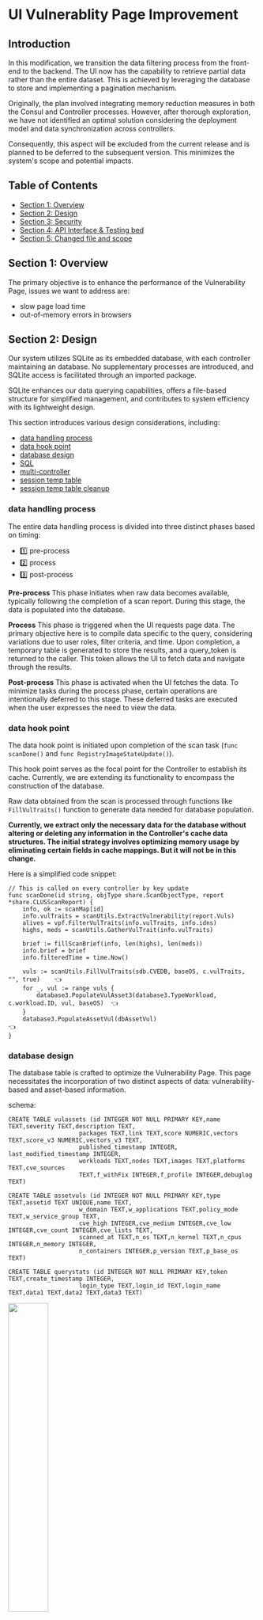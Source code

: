 # UI Vulnerablity Page Improvement

## Introduction
In this modification, we transition the data filtering process from the front-end to the backend. The UI now has the capability to retrieve partial data rather than the entire dataset. This is achieved by leveraging the database to store and implementing a pagination mechanism.

Originally, the plan involved integrating memory reduction measures in both the Consul and Controller processes. However, after thorough exploration, we have not identified an optimal solution considering the deployment model and data synchronization across controllers.

Consequently, this aspect will be excluded from the current release and is planned to be deferred to the subsequent version. This minimizes the system's scope and potential impacts.

## Table of Contents

- [Section 1: Overview](#section-1-overview)
- [Section 2: Design](#section-2-design)
- [Section 3: Security](#section-3-security)
- [Section 4: API Interface & Testing bed](#section-4-api-interface--testing-bed)
- [Section 5: Changed file and scope](#section-5-changed-file-and-scope)

## Section 1: Overview

The primary objective is to enhance the performance of the Vulnerability Page, issues we want to address are:
- slow page load time 
- out-of-memory errors in browsers

## Section 2: Design

Our system utilizes SQLite as its embedded database, with each controller maintaining an database. No supplementary processes are introduced, and SQLite access is facilitated through an imported package. 

SQLite enhances our data querying capabilities, offers a file-based structure for simplified management, and contributes to system efficiency with its lightweight design.

This section introduces various design considerations, including:
- [data handling process](#data-handling-process)
- [data hook point](#data-hook-point)
- [database design](#database-design)
- [SQL](#sql)
- [multi-controller](#multi-controller)
- [session temp table](#session-temp-table)
- [session temp table cleanup](#session-temp-table-cleanup)

### data handling process

The entire data handling process is divided into three distinct phases based on timing: 
- 1️⃣ pre-process
- 2️⃣ process
- 3️⃣ post-process

<b>Pre-process</b> This phase initiates when raw data becomes available, typically following the completion of a scan report. During this stage, the data is populated into the database.

<b>Process</b> This phase is triggered when the UI requests page data. The primary objective here is to compile data specific to the query, considering variations due to user roles, filter criteria, and time. Upon completion, a temporary table is generated to store the results, and a query_token is returned to the caller. This token allows the UI to fetch data and navigate through the results.

<b>Post-process</b> This phase is activated when the UI fetches the data. To minimize tasks during the process phase, certain operations are intentionally deferred to this stage. These deferred tasks are executed when the user expresses the need to view the data.

### data hook point

The data hook point is initiated upon completion of the scan task (`func scanDone()` and `func RegistryImageStateUpdate()`). 

This hook point serves as the focal point for the Controller to establish its cache. Currently, we are extending its functionality to encompass the construction of the database.

Raw data obtained from the scan is processed through functions like `FillVulTraits()` function to generate data needed for database population. 

<b>Currently, we extract only the necessary data for the database without altering or deleting any information in the Controller's cache data structures. The initial strategy involves optimizing memory usage by eliminating certain fields in cache mappings. But it will not be in this change.</b>

Here is a simplified code snippet:
```
// This is called on every controller by key update
func scanDone(id string, objType share.ScanObjectType, report *share.CLUSScanReport) {
    info, ok := scanMap[id]
    info.vulTraits = scanUtils.ExtractVulnerability(report.Vuls)
    alives = vpf.FilterVulTraits(info.vulTraits, info.idns)
    highs, meds = scanUtils.GatherVulTrait(info.vulTraits)

    brief := fillScanBrief(info, len(highs), len(meds))
    info.brief = brief
    info.filteredTime = time.Now()

    vuls := scanUtils.FillVulTraits(sdb.CVEDB, baseOS, c.vulTraits, "", true)    👈
    for _, vul := range vuls {
        database3.PopulateVulAsset3(database3.TypeWorkload, c.workload.ID, vul, baseOS)  👈
    }
    database3.PopulateAssetVul(dbAssetVul)                                       👈
}
```

### database design

The database table is crafted to optimize the Vulnerability Page. This page necessitates the incorporation of two distinct aspects of data: vulnerability-based and asset-based information.

schema:
```
CREATE TABLE vulassets (id INTEGER NOT NULL PRIMARY KEY,name TEXT,severity TEXT,description TEXT,
                    packages TEXT,link TEXT,score NUMERIC,vectors TEXT,score_v3 NUMERIC,vectors_v3 TEXT,
                    published_timestamp INTEGER, last_modified_timestamp INTEGER,
                    workloads TEXT,nodes TEXT,images TEXT,platforms TEXT,cve_sources 
                    TEXT,f_withFix INTEGER,f_profile INTEGER,debuglog TEXT)

CREATE TABLE assetvuls (id INTEGER NOT NULL PRIMARY KEY,type TEXT,assetid TEXT UNIQUE,name TEXT,
                    w_domain TEXT,w_applications TEXT,policy_mode TEXT,w_service_group TEXT,
                    cve_high INTEGER,cve_medium INTEGER,cve_low INTEGER,cve_count INTEGER,cve_lists TEXT,
                    scanned_at TEXT,n_os TEXT,n_kernel TEXT,n_cpus INTEGER,n_memory INTEGER,
                    n_containers INTEGER,p_version TEXT,p_base_os TEXT)

CREATE TABLE querystats (id INTEGER NOT NULL PRIMARY KEY,token TEXT,create_timestamp INTEGER,
                    login_type TEXT,login_id TEXT,login_name TEXT,data1 TEXT,data2 TEXT,data3 TEXT)

```

<p align="left">
<img src="./materials/db-tables.png" width="40%">
</p>


### SQL 

Within the backend, it replicate all query logic initially embedded in the front-end. This process entails translating queries received from the UI into the relevant SQL queries. 

In the current version, I prioritizes adopting direct SQL execution if the query can be seamlessly accomplished in SQL. However, if this is not feasible due to complexity or table design constraints, the system implements the necessary filtering logic in the Golang code.

The schema design encompasses considerations such as normalization levels, data modification patterns, and maintainability. In this version, I have opted for a relatively straightforward model, acknowledging the complexity of certain data and logic aspects, such as namespace checking in user roles, which is challenging to map directly. I find it more preferable to retain such logic within the Golang code and maintain it in a centralized location.

Given the context, I didn't use ORM tool to facilitate the interaction between a database and the application code by abstracting the database interactions. 

<p align="left">
<img src="./materials/ui-query.png" width="85%">
</p>

I use a package `goqu` to construct SQL statement. Refer to [goqu](https://github.com/doug-martin/goqu) for details. 

The following code snippets demonstrate the construction of SQL statements by incorporating user-provided filters.

<b>statement we need</b>
```
SELECT "assetid", "name", "w_domain", "w_applications", "policy_mode", "w_service_group", "cve_high", 
    "cve_medium", "cve_low", "cve_lists", "scanned_at" FROM "assetvuls"
    WHERE (("type" = 'workload') AND ("assetid" IN ('7a70...','286b9...'))
    AND (("w_domain" LIKE '%kube-system%') OR ("w_domain" LIKE '%default%')))
```

code snippets:
```
func getWorkloadAssetView(allowed map[string]utils.Set, vulMap map[string]*DbVulAsset, queryFilter *VulQueryFilter) {
	records := make([]*api.RESTWorkloadAssetView, 0)

	columns := []interface{}{"assetid", "name", "w_domain", "w_applications", "policy_mode", "w_service_group",
							"cve_high", "cve_medium", "cve_low", "cve_lists", "scanned_at"}

	dialect := goqu.Dialect("sqlite3")

	allowedWorkloads := allowed["workloads"].ToStringSlice()
	statement, args, _ := dialect.From("assetvuls").Select(columns...)
                                 .Where(buildWhereClauseForWorkload(allowedWorkloads, queryFilter.Filters))
                                .Prepared(true).ToSQL()

	rows, err := dbHandle.Query(statement, args...)


func buildWhereClauseForWorkload(allowedID []string, queryFilter *api.VulQueryFilterViewModel) exp.ExpressionList {
    part1_assetType := goqu.Ex{
        "type": "workload",
    }

    if queryFilter.MatchType4Ns == "equals" {
        part3_domain_equals = goqu.Ex{
            "w_domain": queryFilter.SelectedDomains,
        }
    } else if queryFilter.MatchType4Ns == "contains" {

        for _, d := range queryFilter.SelectedDomains {
            domain_contains = append(domain_contains, goqu.C("w_domain").Like(fmt.Sprintf("%%%s%%", d)))
        }
    }
    ...
    return goqu.And(part1_assetType, part2_allowed,
		part3_domain_equals, goqu.Or(domain_contains...),
		part_service_equal, goqu.Or(part_service_contains...),
		part_container_equal, goqu.Or(part_container_contains...))

```

### multi-controller

Given that each controller operates independently and the database (it's embedded to the Controller process) is not shared, an essential mechanism is required to enable other controllers to construct the same session temporary table. To achieve this, a request containing user roles, advanced filters, and query_token is written to Consul. This action serves as a signal to inform other controllers. Subsequently, these controllers can utilize the provided query_token to serve requests at a later stage.

<b>Consul</b>
```
object/config/querysession/mm_fc0570a6e925
object/config/querysession/mm_fd3d6d6a87e9
```

<b>sample data</b>
```
{
    "QueryToken": "fe40e88abbf5",
    "UserAccess": {
        "Op": "write",
        "Roles": {
            "": "admin"
        },
        "WRoles": {},
        "ApiCategoryID": 5,
        "RequiredPermissions": 524360,
        "BoostPermissions": 0
    },
    "Filters": {
        "packageType": "all",
        "severityType": "all",
        "scoreType": "v3",
        ...
    }
}
```

### session temp table 

To optimize performance during the process phase, the system employs a strategic approach. The session temporary table is initially written to a memory-based database to promptly fulfill the first initial request. 

Concurrently, in the background, a file-based database is created. Once the file-based table has been successfully created, the memory-based table is deleted. This dual-step process effectively balances the imperative for rapid response times.

### session temp table cleanup

Given the dynamic nature of query results, the system employs session temporary tables for storage. Typically, a new session is unnecessary when users perform subsequent queries, such as changing filter criteria. 

To streamline resource usage, a maximum of 5 queries per user/apikey is kept. This limitation ensures that older sessions, which are no longer needed, are systematically cleaned up. 

## Section 3: Security

### SQL Injection prevention

The code uses parameterized queries, also known as prepared statements, as a best practice for writing SQL queries. 

This approach treats user input and other variables as parameters rather than integral parts of the SQL statement. By doing so, the system mitigates the risk of SQL injection attacks and ensures a more secure interaction with the database.

Here is some code snippet:

```
func GetAssetVulByAssetID(assetID string) (*DbAssetVul, error) {
	dialect := goqu.Dialect("sqlite3")
	statement, args, _ := dialect.From(Table_assetvuls)
                                 .Select("id")
                                 .Where(goqu.C("assetid").Eq(assetID))
                                 .Prepared(true)    👈
                                 .ToSQL()

	rows, err := dbHandle.Query(statement, args...) 👈
	if err != nil {
		return nil, err
	}
	defer rows.Close()

```

### File location

The database file is regenerated each time the Controller process starts under the `/tmp` folder. This recreation occurs without any modifications to the Kubernetes manifest. 

```
/ # cd /tmp/
/tmp # ls -l
total 61764
-rw-r--r--    1 root     root         12288 Dec 17 21:14 cvedb.db
drwxr-xr-x    4 root     root          4096 Dec 10 00:55 neuvector
-rw-r--r--    1 root     root      63221760 Dec 18 00:09 nvdb.db    👈
-rw-r--r--    1 root     root            15 Dec 17 21:14 ready
/tmp #
```

## Section 4: API Interface & Testing bed 

Please see [README.md](./README.md)

## Section 5: Changed file and scope

To be provided..